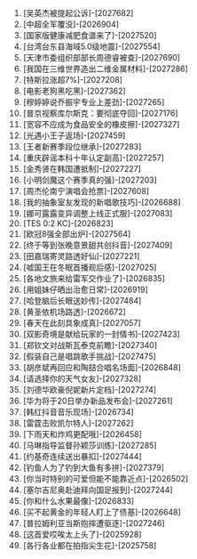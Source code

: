 
1. [吴英杰被提起公诉]-[2027682]
1. [中超全军覆没]-[2026904]
1. [国家版健康减肥食谱来了]-[2027520]
1. [台湾台东县海域5.0级地震]-[2027554]
1. [天津市委组织部部长周德睿被查]-[2027690]
1. [我国在三维世界造出二维金属材料]-[2027286]
1. [特斯拉涨超7%]-[2027208]
1. [电影老狗黑吃黑]-[2027362]
1. [穆婷婷说乔振宇专业上差劲]-[2027265]
1. [普京视察库尔斯克：要彻底夺回]-[2027176]
1. [宽容不应成为食品安全的橡皮擦]-[2027327]
1. [光遇小王子返场]-[2027459]
1. [王者新赛季段位继承]-[2027283]
1. [重庆辟谣本科十年认定副高]-[2027257]
1. [金秀贤在韩国遭抵制]-[2027227]
1. [小明剑魔这个赛季真的强]-[2027203]
1. [周杰伦南宁演唱会抢票]-[2027608]
1. [我的抽象室友发现的新唱歌技巧]-[2026688]
1. [娜可露露变异调整上线正式服]-[2027083]
1. [TES 0:2 KC]-[2026823]
1. [欧冠8强全部出炉]-[2027564]
1. [终于等到张晚意景甜共创抖音]-[2027409]
1. [田嘉瑞寄灵路透好仙]-[2027221]
1. [嘘国王在冬眠首播观后感]-[2027025]
1. [各地文旅来给雷军交作业了]-[2026835]
1. [用姐妹仔晒出治愈日常]-[2026919]
1. [哈登脑后长眼送妙传]-[2027484]
1. [黄圣依机场路透]-[2026672]
1. [春天在此刻具象成真]-[2027057]
1. [双影奇境是献给玩家的一封情书]-[2027423]
1. [郑钦文对战斯瓦泰克前瞻]-[2027340]
1. [假装自己是唱跳歌手挑战]-[2027475]
1. [胡彦斌再回应和陶喆合唱名场面]-[2026848]
1. [请选择你的天气女友]-[2027328]
1. [刘德华欧豪倪妮新片定档]-[2027274]
1. [华为将于20日举办新品发布会]-[2027261]
1. [韩红抖音音乐现场]-[2026734]
1. [雷霆击败凯尔特人]-[2027262]
1. [下雨天和炸鸡更配哦]-[2026458]
1. [马琳指导监督孙颖莎训练]-[2027285]
1. [约基奇连续送出暴扣]-[2027444]
1. [钓鱼人为了钓到大鱼有多拼]-[2027379]
1. [你当时特别的可爱但能不能靠近点]-[2026502]
1. [塞尔吉尼奥赴迪拜向国足报到]-[2027244]
1. [你和什么水果最像]-[2026833]
1. [买不起黄金的年轻人盯上了债基]-[2026648]
1. [普拉姆利亚当斯抱摔遭驱逐]-[2027246]
1. [这首爱哎唉太上头了]-[2025928]
1. [各行各业都在拍指尖生花]-[2025758]
